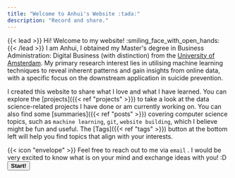 ```yaml
---
title: "Welcome to Anhui's Website :tada:"
description: "Record and share."
---
```

{{< lead >}}
Hi! Welcome to my website! 
:smiling_face_with_open_hands:<br>
{{< /lead >}}
I am Anhui, I obtained my Master's degree in Business Administration: Digital Business (with distinction) from the [University of Amsterdam](https://www.uva.nl/). My primary research interest lies in utilising machine learning techniques to reveal inherent patterns and gain insights from online data, with a specific focus on the downstream application in suicide prevention.<br>

I created this website to share what I love and what I have learned. You can explore the [projects]({{< ref "projects" >}}) to take a look at the data science-related projects I have done or am currently working on. You can also find some [summaries]({{< ref "posts" >}}) covering computer science topics, such as `machine learning`, `git`, `website building`, which I believe might be fun and useful. The [Tags]({{< ref "tags" >}}) button at the bottom left will help you find topics that align with your interests.<br>



<div class="flex px-4 py-2 mb-8 text-base rounded-md bg-primary-100 dark:bg-primary-900">
  <span class="flex items-center ltr:pr-3 rtl:pl-3 text-primary-400">
    {{< icon "envelope" >}}
  </span>
  <span class="flex items-center justify-between grow dark:text-neutral-300">
    <span class="prose dark:prose-invert">Feel free to reach out to me via <code id="layout">email</code> . I would be very excited to know what is on your mind and exchange ideas with you! :D </code> </span>
    <button
      onclick="window.location.href='mailto:Anhui_Gui@outlook.com';"
      target="blank" 
      class="px-4 !text-neutral !no-underline rounded-md border border-primary-500 bg-primary-400 hover:!bg-primary-500 dark:bg-primary-600 dark:hover:!bg-primary-700"
    >
      <b>Start!</b>
    </button>
  </span>
</div>

<!--
<p align="center"> 
<b>Topic extraction from Anhui:</b>
</p>
{{< typeit
tag=h4
speed=50
lifelike=true
breakLines=false
loop=true
>}}
Love
Curious
Kind
{{< /typeit >}}

{{< alert "envelope">}}
Please feel free to reach out to me via [email](mailto:Anhui_Gui@outlook.com). I would be very excited to know what is on your mind and exchange ideas with you! :D
{{< /alert >}}
-->
